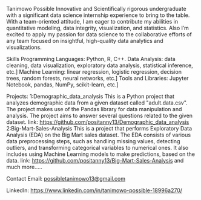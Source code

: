 Tanimowo Possible
Innovative and Scientifically rigorous undergraduate with a significant data science internship experience to bring to the table.
With a team-oriented attitude, I am eager to contribute my abilities in quantitative modeling, data integrity, visualization, and statistics.
Also I’m excited to apply my passion for data science to the collaborative efforts of any team focused on insightful, high-quality data analytics and visualizations.

Skills
Programming Languages: Python, R, C++.
Data Analysis: data cleaning, data visualization, exploratory data analysis, statistical inference, etc.]
Machine Learning: linear regression, logistic regression, decision trees, random forests, neural networks, etc.]
Tools and Libraries: Jupyter Notebook, pandas, NumPy, scikit-learn, etc.]

Projects:
    1:Demographic_data_analysis
    This is a Python project that analyzes demographic data from a given dataset called "adult.data.csv". 
    The project makes use of the Pandas library for data manipulation and analysis. The project aims to answer several questions related to the given dataset.
    link: https://github.com/positanny13/Demographic_data_analysis
    2:Big-Mart-Sales-Analysis
    This is a project that performs Exploratory Data Analysis (EDA) on the Big Mart sales dataset.
    The EDA consists of various data preprocessing steps, such as handling missing values, detecting outliers, and transforming categorical variables to numerical ones.
    It also includes using Machine Learning models to make predictions, based on the data.
    link: https://github.com/positanny13/Big-Mart-Sales-Analysis  and much more.....

Contact
Email: possibletanimowo13@gmail.com


LinkedIn: https://www.linkedin.com/in/tanimowo-possible-18996a270/





